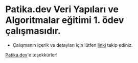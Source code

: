 # Patika.dev Veri Yapıları ve Algoritmalar eğitimi 1. ödev çalışmasıdır.

* Çalışmanın içerik ve detayları için lütfen [linki](https://app.patika.dev/courses/veri-yapilari-ve-algoritmalar/insertion-sort-proje) takip ediniz.

[Patika.dev](www.patika.dev)'e teşekkürler!